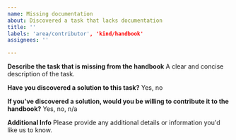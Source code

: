 ```yaml
---
name: Missing documentation
about: Discovered a task that lacks documentation
title: ''
labels: 'area/contributor', 'kind/handbook'
assignees: ''

---
```


**Describe the task that is missing from the handbook**
A clear and concise description of the task.

**Have you discovered a solution to this task?**
Yes, no

**If you've discovered a solution, would you be willing to contribute it to the handbook?**
Yes, no, n/a

**Additional Info**
Please provide any additional details or information you'd like us to know.
